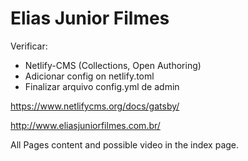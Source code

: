 # Elias Junior Filmes

Verificar:

- Netlify-CMS (Collections, Open Authoring)
- Adicionar config on netlify.toml
- Finalizar arquivo config.yml de admin

https://www.netlifycms.org/docs/gatsby/

http://www.eliasjuniorfilmes.com.br/

All Pages content and possible video in the index page.
